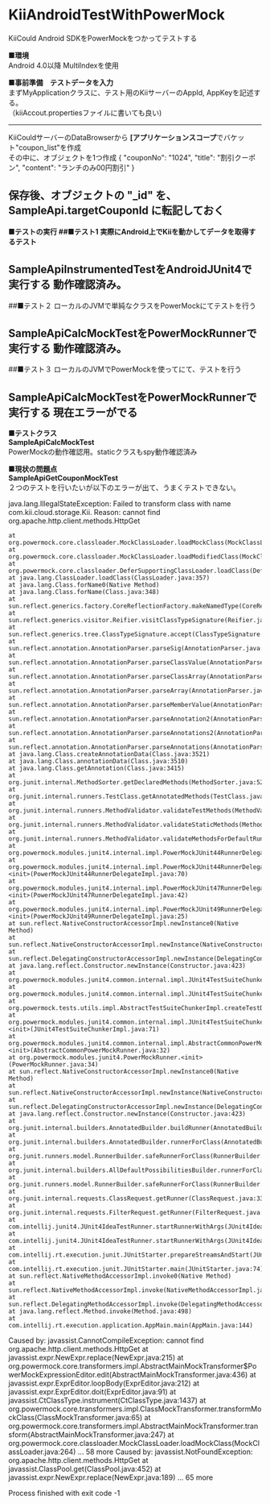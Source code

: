 # KiiAndroidTestWithPowerMock
KiiCould Android SDKをPowerMockをつかってテストする

**■環境**  
Android 4.0以降
MultiIndexを使用

**■事前準備　テストデータを入力**  
まずMyApplicationクラスに、テスト用のKiiサーバーのAppId, AppKeyを記述する。  
（kiiAccout.propertiesファイルに書いても良い)

----
KiiCouldサーバーのDataBrowserから
**[アプリケーションスコープ**でバケット"coupon_list"を作成  
その中に、オブジェクトを1つ作成
{
  "couponNo": "1024",
  "title": "割引クーポン",
  "content": "ランチのみ00円割引"
}

保存後、オブジェクトの "_id" を、**SampleApi.targetCouponId に転記**しておく
----  
**■テストの実行
  ##■テスト1 実際にAndroid上でKiiを動かしてデータを取得するテスト** 
  
  SampleApiInstrumentedTestをAndroidJUnit4で実行する
  動作確認済み。
  ----  
  ##■テスト２ ローカルのJVMで単純なクラスをPowerMockにてテストを行う

  SampleApiCalcMockTestをPowerMockRunnerで実行する
  動作確認済み。
  ----  
  
  ##■テスト３ ローカルのJVMでPowerMockを使ってにて、テストを行う
  
  SampleApiCalcMockTestをPowerMockRunnerで実行する
  **現在エラーがでる**  
----  

**■テストクラス**  
**SampleApiCalcMockTest**  
PowerMockの動作確認用。staticクラスもspy動作確認済み

**■現状の問題点**  
**SampleApiGetCouponMockTest**  
２つのテストを行いたいが以下のエラーが出て、うまくテストできない。


java.lang.IllegalStateException: Failed to transform class with name com.kii.cloud.storage.Kii. Reason: cannot find org.apache.http.client.methods.HttpGet

	at org.powermock.core.classloader.MockClassLoader.loadMockClass(MockClassLoader.java:283)
	at org.powermock.core.classloader.MockClassLoader.loadModifiedClass(MockClassLoader.java:192)
	at org.powermock.core.classloader.DeferSupportingClassLoader.loadClass(DeferSupportingClassLoader.java:71)
	at java.lang.ClassLoader.loadClass(ClassLoader.java:357)
	at java.lang.Class.forName0(Native Method)
	at java.lang.Class.forName(Class.java:348)
	at sun.reflect.generics.factory.CoreReflectionFactory.makeNamedType(CoreReflectionFactory.java:114)
	at sun.reflect.generics.visitor.Reifier.visitClassTypeSignature(Reifier.java:125)
	at sun.reflect.generics.tree.ClassTypeSignature.accept(ClassTypeSignature.java:49)
	at sun.reflect.annotation.AnnotationParser.parseSig(AnnotationParser.java:439)
	at sun.reflect.annotation.AnnotationParser.parseClassValue(AnnotationParser.java:420)
	at sun.reflect.annotation.AnnotationParser.parseClassArray(AnnotationParser.java:724)
	at sun.reflect.annotation.AnnotationParser.parseArray(AnnotationParser.java:531)
	at sun.reflect.annotation.AnnotationParser.parseMemberValue(AnnotationParser.java:355)
	at sun.reflect.annotation.AnnotationParser.parseAnnotation2(AnnotationParser.java:286)
	at sun.reflect.annotation.AnnotationParser.parseAnnotations2(AnnotationParser.java:120)
	at sun.reflect.annotation.AnnotationParser.parseAnnotations(AnnotationParser.java:72)
	at java.lang.Class.createAnnotationData(Class.java:3521)
	at java.lang.Class.annotationData(Class.java:3510)
	at java.lang.Class.getAnnotation(Class.java:3415)
	at org.junit.internal.MethodSorter.getDeclaredMethods(MethodSorter.java:52)
	at org.junit.internal.runners.TestClass.getAnnotatedMethods(TestClass.java:45)
	at org.junit.internal.runners.MethodValidator.validateTestMethods(MethodValidator.java:71)
	at org.junit.internal.runners.MethodValidator.validateStaticMethods(MethodValidator.java:44)
	at org.junit.internal.runners.MethodValidator.validateMethodsForDefaultRunner(MethodValidator.java:50)
	at org.powermock.modules.junit4.internal.impl.PowerMockJUnit44RunnerDelegateImpl.validate(PowerMockJUnit44RunnerDelegateImpl.java:108)
	at org.powermock.modules.junit4.internal.impl.PowerMockJUnit44RunnerDelegateImpl.<init>(PowerMockJUnit44RunnerDelegateImpl.java:70)
	at org.powermock.modules.junit4.internal.impl.PowerMockJUnit47RunnerDelegateImpl.<init>(PowerMockJUnit47RunnerDelegateImpl.java:42)
	at org.powermock.modules.junit4.internal.impl.PowerMockJUnit49RunnerDelegateImpl.<init>(PowerMockJUnit49RunnerDelegateImpl.java:25)
	at sun.reflect.NativeConstructorAccessorImpl.newInstance0(Native Method)
	at sun.reflect.NativeConstructorAccessorImpl.newInstance(NativeConstructorAccessorImpl.java:62)
	at sun.reflect.DelegatingConstructorAccessorImpl.newInstance(DelegatingConstructorAccessorImpl.java:45)
	at java.lang.reflect.Constructor.newInstance(Constructor.java:423)
	at org.powermock.modules.junit4.common.internal.impl.JUnit4TestSuiteChunkerImpl.createDelegatorFromClassloader(JUnit4TestSuiteChunkerImpl.java:172)
	at org.powermock.modules.junit4.common.internal.impl.JUnit4TestSuiteChunkerImpl.createDelegatorFromClassloader(JUnit4TestSuiteChunkerImpl.java:48)
	at org.powermock.tests.utils.impl.AbstractTestSuiteChunkerImpl.createTestDelegators(AbstractTestSuiteChunkerImpl.java:113)
	at org.powermock.modules.junit4.common.internal.impl.JUnit4TestSuiteChunkerImpl.<init>(JUnit4TestSuiteChunkerImpl.java:71)
	at org.powermock.modules.junit4.common.internal.impl.AbstractCommonPowerMockRunner.<init>(AbstractCommonPowerMockRunner.java:32)
	at org.powermock.modules.junit4.PowerMockRunner.<init>(PowerMockRunner.java:34)
	at sun.reflect.NativeConstructorAccessorImpl.newInstance0(Native Method)
	at sun.reflect.NativeConstructorAccessorImpl.newInstance(NativeConstructorAccessorImpl.java:62)
	at sun.reflect.DelegatingConstructorAccessorImpl.newInstance(DelegatingConstructorAccessorImpl.java:45)
	at java.lang.reflect.Constructor.newInstance(Constructor.java:423)
	at org.junit.internal.builders.AnnotatedBuilder.buildRunner(AnnotatedBuilder.java:104)
	at org.junit.internal.builders.AnnotatedBuilder.runnerForClass(AnnotatedBuilder.java:86)
	at org.junit.runners.model.RunnerBuilder.safeRunnerForClass(RunnerBuilder.java:59)
	at org.junit.internal.builders.AllDefaultPossibilitiesBuilder.runnerForClass(AllDefaultPossibilitiesBuilder.java:26)
	at org.junit.runners.model.RunnerBuilder.safeRunnerForClass(RunnerBuilder.java:59)
	at org.junit.internal.requests.ClassRequest.getRunner(ClassRequest.java:33)
	at org.junit.internal.requests.FilterRequest.getRunner(FilterRequest.java:36)
	at com.intellij.junit4.JUnit4IdeaTestRunner.startRunnerWithArgs(JUnit4IdeaTestRunner.java:98)
	at com.intellij.junit4.JUnit4IdeaTestRunner.startRunnerWithArgs(JUnit4IdeaTestRunner.java:42)
	at com.intellij.rt.execution.junit.JUnitStarter.prepareStreamsAndStart(JUnitStarter.java:234)
	at com.intellij.rt.execution.junit.JUnitStarter.main(JUnitStarter.java:74)
	at sun.reflect.NativeMethodAccessorImpl.invoke0(Native Method)
	at sun.reflect.NativeMethodAccessorImpl.invoke(NativeMethodAccessorImpl.java:62)
	at sun.reflect.DelegatingMethodAccessorImpl.invoke(DelegatingMethodAccessorImpl.java:43)
	at java.lang.reflect.Method.invoke(Method.java:498)
	at com.intellij.rt.execution.application.AppMain.main(AppMain.java:144)
Caused by: javassist.CannotCompileException: cannot find org.apache.http.client.methods.HttpGet
	at javassist.expr.NewExpr.replace(NewExpr.java:215)
	at org.powermock.core.transformers.impl.AbstractMainMockTransformer$PowerMockExpressionEditor.edit(AbstractMainMockTransformer.java:436)
	at javassist.expr.ExprEditor.loopBody(ExprEditor.java:212)
	at javassist.expr.ExprEditor.doit(ExprEditor.java:91)
	at javassist.CtClassType.instrument(CtClassType.java:1437)
	at org.powermock.core.transformers.impl.ClassMockTransformer.transformMockClass(ClassMockTransformer.java:65)
	at org.powermock.core.transformers.impl.AbstractMainMockTransformer.transform(AbstractMainMockTransformer.java:247)
	at org.powermock.core.classloader.MockClassLoader.loadMockClass(MockClassLoader.java:264)
	... 58 more
Caused by: javassist.NotFoundException: org.apache.http.client.methods.HttpGet
	at javassist.ClassPool.get(ClassPool.java:452)
	at javassist.expr.NewExpr.replace(NewExpr.java:189)
	... 65 more


Process finished with exit code -1
